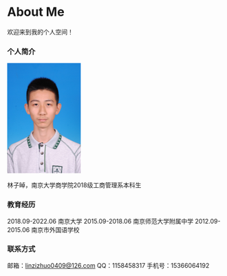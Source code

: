 # About Me

欢迎来到我的个人空间！

### 个人简介

<img src="image/180106011214.JPG" alt="180106011214" style="zoom:25%;" />

林子晫，南京大学商学院2018级工商管理系本科生

### 教育经历

2018.09-2022.06 南京大学
2015.09-2018.06 南京师范大学附属中学
2012.09-2015.06 南京市外国语学校

### 联系方式

邮箱：linzizhuo0409@126.com
QQ：1158458317
手机号：15366064192